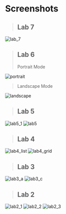 # Screenshots

> ## Lab 7
![lab_7](https://user-images.githubusercontent.com/78833363/161536661-078bee01-9c07-4ae9-8d6f-c25055d36313.gif)

> ## Lab 6
> Portrait Mode
 
![portrait](https://user-images.githubusercontent.com/78833363/160520297-6797176c-c24e-42d2-b8a7-acd8bba2bff9.gif)

> Landscape Mode

![landscape](https://user-images.githubusercontent.com/78833363/160523628-72f845c9-589c-4cfc-aa31-b5ff2f767ad8.gif)


> ## Lab 5

![lab5_1](https://user-images.githubusercontent.com/78833363/158205457-511f5147-17a9-407d-926c-70855de7cb13.png)
![lab5](https://user-images.githubusercontent.com/78833363/158205164-649006bb-dc1a-4526-89c6-0a72e467af0c.png)

> ## Lab 4

![lab4_list](https://user-images.githubusercontent.com/78833363/158204452-6e524ea6-4e93-4e5d-a05e-109a3d649fa1.png)
![lab4_grid](https://user-images.githubusercontent.com/78833363/158204459-67223410-28da-4134-88dc-f9b190b2f47b.png)

> ## Lab 3

![lab3_a](https://user-images.githubusercontent.com/78833363/158204318-69ca3d50-3680-43cc-a0f7-3f9e3b7c4179.png)
![lab3_c](https://user-images.githubusercontent.com/78833363/158204379-71122e03-e809-4083-80a8-e3572ed467da.png)

> ## Lab 2

![lab2_1](https://user-images.githubusercontent.com/78833363/158204086-f442698f-145a-4d79-a0af-4521e1e6c5b5.png)
![lab2_2](https://user-images.githubusercontent.com/78833363/158204195-76e6ca88-a686-4598-9e79-7c593423ad97.png)
![lab2_3](https://user-images.githubusercontent.com/78833363/158204231-7c067e51-c84e-4ca0-ae3d-5f5f8c36e5ef.png)
